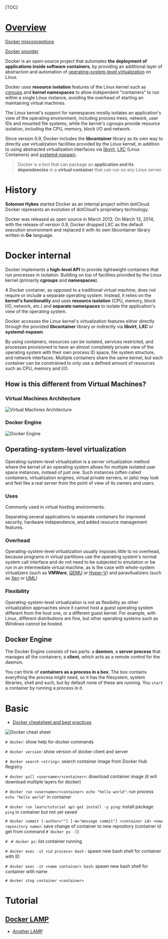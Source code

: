[TOC]

# [Overview](https://www.docker.com/)
[Docker misconceptions](https://devopsu.com/blog/docker-misconceptions/)

[Docker provider](https://www.vagrantup.com/blog/feature-preview-vagrant-1-6-docker-dev-environments.html)

Docker is an open-source project that automates **the deployment of applications inside software containers**, by providing an additional layer of abstraction and automation of [operating-system-level virtualization](https://en.wikipedia.org/wiki/Operating-system-level_virtualization) on Linux.

Docker uses **resource isolation** features of the Linux kernel such as [cgroups](https://en.wikipedia.org/wiki/Cgroups) and **kernel namespaces** to allow independent "containers" to run within a single Linux instance, avoiding the overhead of starting an maintaining virtual machines.

The Linux kernel's support for namespaces mostly isolates an application's view of the operating environment, including process trees, network, user IDs and mounted file systems, while the kernel's cgroups provide resource isolation, including the CPU, memory, block I/O and network.

Since version 0.9, Docker includes the **libcontainer** library as its own way to directly use virtualization facilities provided by the Linux kernel, in addition to using abstracted virtualization interfaces via [libvirt](https://en.wikipedia.org/wiki/Libvirt), [LXC](https://en.wikipedia.org/wiki/LXC) (Linux Containers) and [systemd-nspawn](https://en.wikipedia.org/wiki/Systemd-nspawn).

>Docker is a tool that can package an **application and its dependencies** in a **virtual container** that can run on any Linux server.

# History
**Solomon Hykes** started Docker as an internal project within dotCloud. Docker represents an evolution of dotCloud's proprietary technology.

Docker was released as open source in March 2013. On March 13, 2014, with the release of version 0.9, Docker dropped LXC as the default execution environment and replaced it with its own libcontainer library written in **Go** language.

# Docker internal
Docker implements a **high-level API** to provide lightweight containers that run processes in isolation. Building on top of facilities provided by the Linux kernel (primarily **cgroups** and **namespaces**).

A Docker container, as opposed to a traditional virtual machine, does not require or include a separate operating system. Instead, it relies on the **kernel's functionality** and uses **resource isolation** (CPU, memory, block I/O, network, etc.) and **separate namespaces** to isolate the application's view of the operating system.

Docker accesses the Linux kernel's virtualization features either directly through the provided **libcontainer** library or indirectly via **libvirt**, **LXC** or **systemd-nspawn**.

By using containers, resources can be isolated, services restricted, and processes provisioned to have an almost completely private view of the operating system with their own process ID space, file system structure, and network interfaces. Multiple containers share the same kernel, but each container can be constrained to only use a defined amount of resources such as CPU, memory and I/O.

## How is this different from Virtual Machines?
### Virtual Machines Architecture

![Virtual Machines Architecture](../graphic/docker/virtual-machine-arch.png)

### Docker Engine

![Docker Engine](../graphic/docker/docker-engine.png)

## Operating-system-level virtualization
Operating-system-level virtualization is a server virtualization method where the kernel of an operating system allows for multiple isolated user space instances, instead of just one. Such instances (often called containers, virtualization engines, virtual private servers, or jails) may look and feel like a real server from the point of view of its owners and users.

### Uses
Commonly used in virtual hosting environments.

Separating several applications to separate containers for improved security, hardware independence, and added resource management features.

### Overhead
Operating-system-level virtualization usually imposes little to no overhead, because programs in virtual partitions use the operating system's normal system call interface and do not need to be subjected to emulation or be run in an intermediate virtual machine, as is the case with whole-system virtualizers (such as **VMWare**, [QEMU](https://en.wikipedia.org/wiki/QEMU) or [Hyper-V](https://en.wikipedia.org/wiki/Hyper-V)) and paravitualizers (such as [Xen](https://en.wikipedia.org/wiki/Xen) or [UML](https://en.wikipedia.org/wiki/User-mode_Linux))

### Flexibility
Operating-system-level virtualization is not as flexibility as other virtualization approaches since it cannot host a guest operating system different from the host one, or a different guest kernel. For example, with Linux, different distributions are fine, but other operating systems such as Windows cannot be hosted.


## Docker Engine
The Docker Engine consists of two parts: a **daemon**, a **server process** that manages all the containers; a **client**, which acts as a remote control for the daemon.

You can think of **containers as a process in a box**. The box contains everything the process might need, so it has the filesystem, system libraries, shell and such, but by default none of these are running. You `start` a container by running a process in it.


# Basic
- [Docker cheatsheet and best practices](http://zeroturnaround.com/rebellabs/docker-commands-and-best-practices-cheat-sheet/)

![Docker cheat sheet](../graphic/docker/docker-cheat-sheet-rebellabs.png)

`# docker`: show help for docker commands

`# docker version`: show version of docker client and server

`# docker search <string>`: search container image from Docker Hub Registry

`# docker pull <username>/<container>`: download container image (it will download multiple layers for docker)

`# docker run <username>/<container> echo "hello world"`: run process `echo "hello world"` in container

`# docker run learn/tutorial apt-get install -y ping`: install package `ping` in container but not yet saved

`# docker commit [-author=""] [-m="message commit"] <container id> <new repository name>`: save change of container to new repository (container id get from command `# docker ps -l`)

`# `
`# docker ps`: list container running

`# docker exec -it <id process> bash` : spawn new bash shell for container with ID

`# docker exec -it <name container> bash`: spawn new bash shell for container with name

`# docker stop container <container>`

# Tutorial
## [Docker LAMP](https://www.linode.com/docs/applications/containers/how-to-install-docker-and-deploy-a-lamp-stack/)
- [Another LAMP](https://github.com/tutumcloud/lamp)
